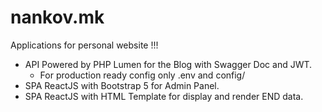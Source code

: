 # nankov.mk

Applications for personal website !!!

- API Powered by PHP Lumen for the Blog with Swagger Doc and JWT.
    - For production ready config only .env and config/
- SPA ReactJS with Bootstrap 5 for Admin Panel.
- SPA ReactJS with HTML Template for display and render END data.


